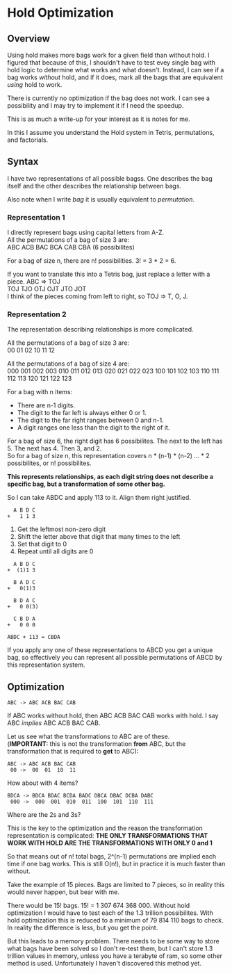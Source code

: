 # Hold Optimization

## Overview

Using hold makes more bags work for a given field than without hold. I 
figured that because of this, I shouldn't have to test evey single bag with hold
logic to determine what works and what doesn't. Instead, I can see if a bag 
works *without* hold, and if it does, mark all the bags that are equivalent
*using* hold to work.

There is currently no optimization if the bag does not work. I can see a 
possibility and I may try to implement it if I need the speedup. 

This is as much a write-up for your interest as it is notes for me.

In this I assume you understand the Hold system in Tetris, permutations, 
and factorials.

## Syntax

I have two representations of all possible bagss. One describes the bag itself
and the other describes the relationship between bags.

Also note when I write *bag* it is usually equivalent to *permutation*.

### Representation 1

I directly represent bags using capital letters from A-Z.<br>
All the permutations of a bag of size 3 are:<br>
ABC ACB BAC BCA CAB CBA (6 possibilites)

For a bag of size n, there are n! possibilities. 3! = 3 * 2 = 6.

If you want to translate this into a Tetris bag, just replace a letter with a 
piece. ABC => TOJ<br>
TOJ TJO OTJ OJT JTO JOT<br>
I think of the pieces coming from left to right, so TOJ => T, O, J.

### Representation 2

The representation describing relationships is more complicated.<br>

All the permutations of a bag of size 3 are:<br>
00 01 02 10 11 12

All the permutations of a bag of size 4 are:<br>
000 001 002 003 010 011 012 013 020 021 022 023
100 101 102 103 110 111 112 113 120 121 122 123

For a bag with n items:

* There are n-1 digits.
* The digit to the far left is always either 0 or 1.
* The digit to the far right ranges between 0 and n-1.
* A digit ranges one less than the digit to the right of it.

For a bag of size 6, the right digit has 6 possibilites. The next to the left 
has 5. The next has 4. Then 3, and 2.<br>
So for a bag of size n, this representation covers n * (n-1) * (n-2) ... * 2
possibilites, or n! possibilites.

**This represents relationships, as each digit string does not describe a
specific bag, but a transformation of some other bag.**

So I can take ABDC and apply 113 to it.
Align them right justified.
````
  A B D C
+   1 1 3
````
1. Get the leftmost non-zero digit
2. Shift the letter above that digit that many times to the left
3. Set that digit to 0
4. Repeat until all digits are 0
````
  A B D C
+  (1)1 3

  B A D C
+   0(1)3

  B D A C
+   0 0(3)

  C B D A
+   0 0 0

ABDC + 113 = CBDA
````

If you apply any one of these representations to ABCD you get a unique bag, so
effectively you can represent all possible permutations of ABCD by this 
representation system.

## Optimization
````
ABC -> ABC ACB BAC CAB
````
If ABC works without hold, then ABC ACB BAC CAB works with hold. I say ABC 
*implies* ABC ACB BAC CAB.

Let us see what the transformations to ABC are of 
these. <br>
(**IMPORTANT:** this is not the transformation **from** ABC, but the
transformation that is required to **get** to ABC):
````
ABC -> ABC ACB BAC CAB
 00 ->  00  01  10  11
````
How about with 4 items?
````
BDCA -> BDCA BDAC BCDA BADC DBCA DBAC DCBA DABC
 000 ->  000  001  010  011  100  101  110  111
````
Where are the 2s and 3s?

This is the key to the optimization and the reason the transformation
representation is complicated: **THE ONLY TRANSFORMATIONS THAT WORK WITH HOLD ARE THE TRANSFORMATIONS WITH ONLY 0 and 1**

So that means out of n! total bags, 2^(n-1) permutations are implied 
each time if one bag works. This is still O(n!), but in practice it is much
faster than without.

Take the example of 15 pieces. Bags are limited to 7 pieces, so in reality this 
would never happen, but bear with me.

There would be 15! bags. 15! = 1 307 674 368 000. Without hold optimization I 
would have to test each of the 1.3 trillion possibilites. With hold optimization
this is reduced to a minimum of 79 814 110 bags to check. In reality the 
difference is less, but you get the point.

But this leads to a memory problem. There needs to be some way to store what 
bags have been solved so I don't re-test them, but I can't store 1.3 trillion
values in memory, unless you have a terabyte of ram, so some other method is 
used. Unfortunately I haven't discovered this method yet.